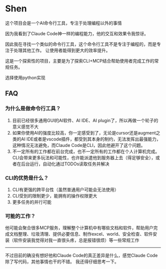 # Shen
这个项目会是一个AI命令行工具，专注于处理编程以外的事情

因为我看到了Claude Code神一样的编程能力，他的交互和效果令我惊讶。

因此我在寻找一个类似的命令行工具，这个命令行工具不是专注于编程的，而是专注于处理其他工作。
让使用者能得到更大的效率提升。

这是一个探索性的项目，主要是为了探索CLI+MCP结合帮助使用者完成工作的常规任务。

选择使用python实现

## FAQ
### 为什么是做命令行工具？

1. 目前已经很多通用GUI的AI软件、AI IDE、AI plugin了，所以再做一个轮子的意义感觉不大
2. 如果你使用AI的强度比较高，你一定感受到了，无论是cursor还是augment之类的AI IDE或者是vscode插件，都受到其本身的制约，无法发挥出最强能力，这种情况无法避免，而Claude Code是CLI，因此他避开了这个问题。
3. 不一定所有的工作都在前台完成，也不一定所有的工作都在个人计算机完成。CLI会带来更多玩法和可能性，也许能派遣他到服务器上去（得足够安全），或者在后台运行，自动化通过TODOs读取任务并解决

### CLI的优势是什么？

1. CLI有更强的跨平台性（虽然普通用户可能会无法使用）
2. CLI受到的限制更少，能拥有的操作权限更大
3. 更多任务的并行可能


### 可能的工作？

他可能会聚合很多MCP服务，理解整个计算机中有哪些文档和软件，帮助用户完成文档整理、垃圾清理、提供必要信息、制作excel、world、安全检查、软件安装（软件安装我觉得对我一直很头疼，总是报错很烦）等一些常规工作

---

不过目前的确没有想好他和Claude Code的真正差异是什么，感觉Claude Code除了写代码，其他事情也干的不错。
我还得仔细思考一下。

